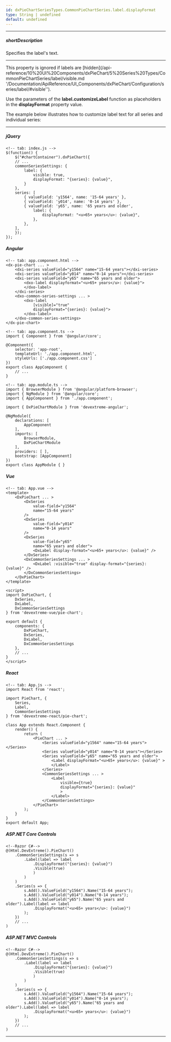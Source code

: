 ```yaml
---
id: dxPieChartSeriesTypes.CommonPieChartSeries.label.displayFormat
type: String | undefined
default: undefined
---
```

---
##### shortDescription
Specifies the label's text.

---
This property is ignored if labels are [hidden](/api-reference/10%20UI%20Components/dxPieChart/5%20Series%20Types/CommonPieChartSeries/label/visible.md '/Documentation/ApiReference/UI_Components/dxPieChart/Configuration/series/label/#visible''). 

Use the parameters of the **label.customizeLabel** function as placeholders in the **displayFormat** property value.

The example below illustrates how to customize label text for all series and individual series:

---
##### jQuery

    <!-- tab: index.js -->
    $(function() {
        $("#chartContainer").dxPieChart({
        // ...
        commonSeriesSettings: {
            label: {
                visible: true,
                displayFormat: "{series}: {value}",
            }
        },
        series: [
            { valueField: 'y1564', name: '15-64 years' },
            { valueField: 'y014', name: '0-14 years' },
            { valueField: 'y65', name: '65 years and older', 
                label: { 
                    displayFormat: "<u>65+ years</u>: {value}",
                }, 
            },
        ],
        });
    });

##### Angular

    <!-- tab: app.component.html -->
    <dx-pie-chart ... >
        <dxi-series valueField="y1564" name="15-64 years"></dxi-series>
        <dxi-series valueField="y014" name="0-14 years"></dxi-series>
        <dxi-series valueField="y65" name="65 years and older">
            <dxo-label displayformat="<u>65+ years</u>: {value}">
            </dxo-label>
        </dxi-series>
        <dxo-common-series-settings ... >
            <dxo-label 
                [visible]="true"
                displayFormat="{series}: {value}">
            </dxo-label>
        </dxo-common-series-settings>
    </dx-pie-chart>

    <!-- tab: app.component.ts -->
    import { Component } from '@angular/core';

    @Component({
        selector: 'app-root',
        templateUrl: './app.component.html',
        styleUrls: ['./app.component.css']
    })
    export class AppComponent {
        // ...
    }

    <!-- tab: app.module.ts -->
    import { BrowserModule } from '@angular/platform-browser';
    import { NgModule } from '@angular/core';
    import { AppComponent } from './app.component';

    import { DxPieChartModule } from 'devextreme-angular';

    @NgModule({
        declarations: [
            AppComponent
        ],
        imports: [
            BrowserModule,
            DxPieChartModule
        ],
        providers: [ ],
        bootstrap: [AppComponent]
    })
    export class AppModule { }

##### Vue

    <!-- tab: App.vue -->
    <template>
        <DxPieChart ... >
            <DxSeries
                value-field="y1564"
                name="15-64 years"
            />
            <DxSeries
                value-field="y014"
                name="0-14 years"
            />
            <DxSeries
                value-field="y65"
                name="65 years and older">
                <DxLabel display-format="<u>65+ years</u>: {value}" />
            </DxSeries>
            <DxCommonSeriesSettings ... >
                <DxLabel :visible="true" display-format="{series}: {value}" />
            </DxCommonSeriesSettings>
        </DxPieChart>
    </template>

    <script>
    import DxPieChart, {
        DxSeries,
        DxLabel,
        DxCommonSeriesSettings
    } from 'devextreme-vue/pie-chart';

    export default {
        components: {
            DxPieChart,
            DxSeries,
            DxLabel,
            DxCommonSeriesSettings
        },
        // ...
    }
    </script>

##### React

    <!-- tab: App.js -->
    import React from 'react';

    import PieChart, {
        Series,
        Label,
        CommonSeriesSettings
    } from 'devextreme-react/pie-chart';

    class App extends React.Component {
        render() {
            return (
                <PieChart ... >
                    <Series valueField="y1564" name="15-64 years"></Series>
                    <Series valueField="y014" name="0-14 years"></Series>
                    <Series valueField="y65" name="65 years and older">
                        <Label displayFormat="<u>65+ years</u>: {value}" >
                        </Label>
                    </Series>                
                    <CommonSeriesSettings ... >
                        <Label 
                            visible={true}
                            displayFormat="{series}: {value}"
                            >
                        </Label>
                    </CommonSeriesSettings>
                </PieChart>
            );
        }
    }
    export default App;

##### ASP.NET Core Controls

    <!--Razor C#-->
    @(Html.DevExtreme().PieChart()
        .CommonSeriesSettings(s => s
            .Label(label => label
                .DisplayFormat("{series}: {value}")
                .Visible(true)                    
                )
            )
        )
        .Series(s => {
            s.Add().ValueField("y1564").Name("15-64 years");
            s.Add().ValueField("y014").Name("0-14 years");
            s.Add().ValueField("y65").Name("65 years and older").Label(label => label
                .DisplayFormat("<u>65+ years</u>: {value}")
            );
        })
        // ...
    )

##### ASP.NET MVC Controls

    <!--Razor C#-->
    @(Html.DevExtreme().PieChart()
        .CommonSeriesSettings(s => s
            .Label(label => label
                .DisplayFormat("{series}: {value}")
                .Visible(true)                    
                )
            )
        )
        .Series(s => {
            s.Add().ValueField("y1564").Name("15-64 years");
            s.Add().ValueField("y014").Name("0-14 years");
            s.Add().ValueField("y65").Name("65 years and older").Label(label => label
                .DisplayFormat("<u>65+ years</u>: {value}")
            );
        })
        // ...
    )

---
